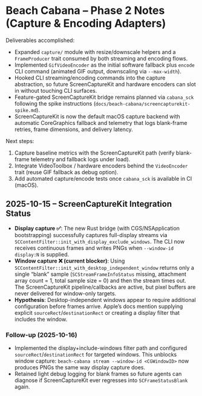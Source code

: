 # Beach Cabana – Phase 2 Notes (Capture & Encoding Adapters)

Deliverables accomplished:

- Expanded `capture/` module with resize/downscale helpers and a `FrameProducer` trait consumed by both streaming and encoding flows.
- Implemented `GifVideoEncoder` as the initial software fallback plus `encode` CLI command (animated GIF output, downscaling via `--max-width`).
- Hooked CLI streaming/encoding commands into the capture abstraction, so future ScreenCaptureKit and hardware encoders can slot in without touching CLI surfaces.
- Feature-gated ScreenCaptureKit bridge remains planned via `cabana_sck` following the spike instructions (`docs/beach-cabana/screencapturekit-spike.md`).
- ScreenCaptureKit is now the default macOS capture backend with automatic CoreGraphics fallback and telemetry that logs blank-frame retries, frame dimensions, and delivery latency.

Next steps:

1. Capture baseline metrics with the ScreenCaptureKit path (verify blank-frame telemetry and fallback logs under load).
2. Integrate VideoToolbox / hardware encoders behind the `VideoEncoder` trait (reuse GIF fallback as debug option).
3. Add automated capture/encode tests once `cabana_sck` is available in CI (macOS). 

## 2025-10-15 – ScreenCaptureKit Integration Status

- **Display capture ✅**: The new Rust bridge (with CGS/NSApplication bootstrapping) successfully captures full-display streams via `SCContentFilter::init_with_display_exclude_windows`. The CLI now receives continuous frames and writes PNGs when `--window-id display:N` is supplied.
- **Window capture ❌ (current blocker)**: Using `SCContentFilter::init_with_desktop_independent_window` returns only a single “blank” sample (`SCStreamFrameInfoStatus` missing, attachment array count = 1, total sample size = 0) and then the stream times out. The ScreenCaptureKit pipeline/callbacks are active, but pixel buffers are never delivered for window-only targets.
- **Hypothesis**: Desktop-independent windows appear to require additional configuration before frames arrive. Apple’s docs mention supplying explicit `sourceRect`/`destinationRect` or creating a display filter that includes the window.

### Follow-up (2025-10-16)
- Implemented the display+include-windows filter path and configured `sourceRect`/`destinationRect` for targeted windows. This unblocks window capture: `beach-cabana stream --window-id <CGWindowID>` now produces PNGs the same way display capture does.
- Retained light debug logging for blank frames so future agents can diagnose if ScreenCaptureKit ever regresses into `SCFrameStatusBlank` again.
